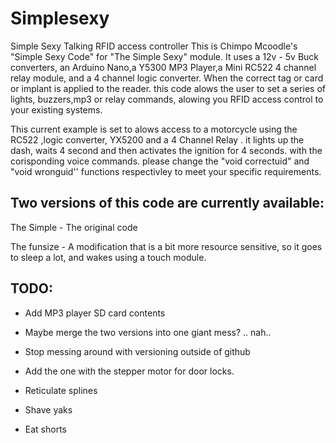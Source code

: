 # Simplesexy




Simple Sexy Talking RFID access controller 
This is Chimpo Mcoodle's "Simple Sexy Code" for "The Simple Sexy" module. It uses a 12v - 5v Buck converters,
an Arduino Nano,a Y5300 MP3 Player,a Mini RC522 4 channel relay module, and a 4 channel logic converter. 
When the correct tag or card or implant is applied to the reader. this code alows the user to set a series of 
lights, buzzers,mp3 or relay commands, alowing you RFID access control to your existing systems.


This current example is set to alows access to a motorcycle using the RC522 ,logic converter, YX5200 and a 4 
Channel Relay . it lights up the dash, waits 4 second and then activates the ignition for 4 seconds. with the 
corisponding voice commands. please change the "void correctuid" and "void wronguid'' functions respectivley 
to meet your specific requirements. 


## Two versions of this code are currently available:

The Simple - The original code

The funsize - A modification that is a bit more resource sensitive, so it goes to sleep a lot, and wakes using a touch module.


## TODO: 
- Add MP3 player SD card contents

- Maybe merge the two versions into one giant mess? .. nah..

- Stop messing around with versioning outside of github

- Add the one with the stepper motor for door locks.

- Reticulate splines

- Shave yaks

- Eat shorts

